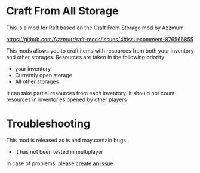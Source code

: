 # Craft From All Storage

This is a mod for Raft based on the Craft From Storage mod by Azzmurr

https://github.com/Azzmurr/raft-mods/issues/4#issuecomment-876566855

This mods allows you to craft items with resources from both your inventory and other storages. 
Resources are taken in the following priority
- your inventory
- Currently open storage
- All other storages

It can take partial resources from each inventory.
It should not count resources in inventories opened by other players


# Troubleshooting
This mod is released as is and may contain bugs
- It has not been tested in multiplayer

In case of problems, please [create an issue](https://github.com/thmsndk/Raft-CraftFromAllStorage/issues)